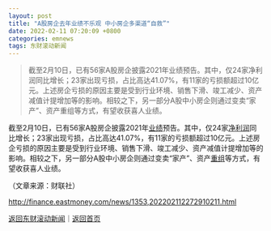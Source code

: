 ```yaml
---
layout: post
title: "A股房企去年业绩不乐观 中小房企多渠道“自救”"
date: 2022-02-11 07:20:09 +0800
categories: emnews
tags: 东财滚动新闻
---
```

> 截至2月10日，已有56家A股房企披露2021年业绩预告。其中，仅24家净利润同比增长；23家出现亏损，占比高达41.07%，有11家的亏损额超过10亿元。上述房企亏损的原因主要是受到行业环境、销售下滑、竣工减少、资产减值计提增加等的影响。相较之下，另一部分A股中小房企则通过变卖“家产”、资产重组等方式，有望收获喜人业绩。

<p>截至2月10日，已有56家A股房企披露2021年<span id="Info.3321"><a href="http://data.eastmoney.com/bbsj/" class="infokey">业绩</a></span>预告。其中，仅24家<span id="Info.3324"><a href="http://data.eastmoney.com/bbsj/" class="infokey">净利润</a></span>同比增长；23家出现亏损，占比高达41.07%，有11家的亏损额超过10亿元。上述房企亏损的原因主要是受到行业环境、销售下滑、竣工减少、资产减值计提增加等的影响。相较之下，另一部分A股中小房企则通过变卖“家产”、资产<span id="Info.3271"><a href="http://data.eastmoney.com/bgcz/" class="infokey">重组</a></span>等方式，有望收获喜人业绩。</p><p class="em_media">（文章来源：财联社）</p>

<http://finance.eastmoney.com/news/1353,202202112272910211.html>

[返回东财滚动新闻](//finews.withounder.com/emnews/)｜[返回首页](//finews.withounder.com/)